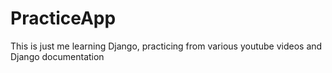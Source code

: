 # PracticeApp
This is just me learning Django, practicing from various youtube videos and Django documentation
